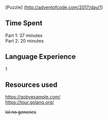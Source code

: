 [Puzzle] (http://adventofcode.com/2017/day/1)

## Time Spent
Part 1: 37 minutes  
Part 2: 20 minutes

## Language Experience
1

## Resources used
https://gobyexample.com/  
https://tour.golang.org/  

~~lol no generics~~